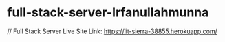 # full-stack-server-Irfanullahmunna
// Full Stack Server
Live Site Link: https://lit-sierra-38855.herokuapp.com/


